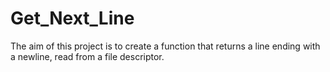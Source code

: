 # Get_Next_Line
The aim of this project is to create a function that returns a line ending with a newline, read from a file descriptor.
